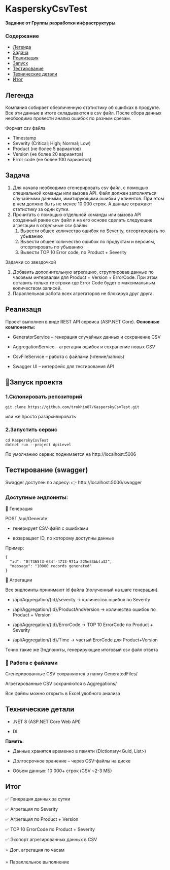 # KasperskyCsvTest
**Задание от Группы разработки инфраструктуры**

### Содержание
- [Легенда](#легенда)
- [Задача](#задача)
- [Реализация](#реализаця)
- [Запуск](#запуск-проекта)
- [Тестирование](#тестирование-swagger)
- [Технические детали](#технические-детали)
- [Итог](#итог)


## Легенда

Компания собирает обезличенную статистику об ошибках в продукте. Все эти данные в итоге складываются в csv файл. После сбора данных необходимо провести анализ ошибок по разным срезам.

Формат csv файла

- Timestamp
- Severity (Critical; High; Normal; Low)
- Product (не более 5 вариантов)
- Version (не более 20 вариантов)
- Error code (не более 100 вариантов)

## Задача

1. Для начала необходимо сгенерировать csv файл, с помощью специальной команды или вызова API. Файл должен заполняться случайными данными, имитирующими ошибки у клиентов. При этом в нем должно быть не менее 10 000 строк. А данные отражают статистику за одни сутки.
2. Прочитать с помощью отдельной команды или вызова API созданный ранее csv файл и на его основе сделать следующие агрегации в отдельные csv файлы:
    1. Вывести общее количество ошибок по Severity, отсортировать по убыванию
    2. Вывести общее количество ошибок по продуктам и версиям, отсортировать по убыванию
    3. Вывести TOP 10 Error code, по Product + Severity

Задачки со звездочкой

1. Добавить дополнительную агрегацию, сгруппировав данные по часовым интервалам для Product + Version + ErrorCode. При этом оставить только те строки где Error Code будет с максимальным количеством записей.
2. Параллельная работа всех агрегаторов не блокируя друг друга.

## Реализаця

Проект выполнен в виде REST API сервиса (ASP.NET Core).
**Основные компоненты:**

- GeneratorService – генерация случайных данных и сохранение CSV

- AggregationService – агрегация ошибок и сохранение новых CSV

- CsvFileService – работа с файлами (чтение/запись)

- Swagger UI – интерфейс для тестирования API

## 🚀Запуск проекта

### 1.Склонировать репозиторий
```
git clone https://github.com/trokhin87/KasperskyCsvTest.git
```
или же просто разархивировать 

### 2.Запустить сервис
```
cd KasperskyCsvTest
dotnet run --project ApiLevel
```
По умолчанию сервис поднимается на http://localhost:5006

## Тестирование (swagger)
Swagger доступен по адресу:
👉 http://localhost:5006/swagger

### Доступные эндпоинты:
🔹 Генерация

POST /api/Generate

- генерирует CSV-файл с ошибками

- возвращает ID, по которому доступны данные

Пример:
```
{
  "id": "0f7365f3-634f-4713-971a-225e33bbfa32",
  "message": "10000 records generated"
}
```
🔹 Агрегации

Все эндпоинты принимают id файла (полученный на шаге генерации).

- /api/Aggregation/{id}/severity → количество ошибок по Severity

- /api/Aggregation/{id}/ProductAndVersion → количество ошибок по Product + Version

- /api/Aggregation/{id}/ErrorCode → TOP 10 ErrorCode по Product + Severity

- /api/Aggregation/{id}/Time → частый ErorCode для Product+Version


Точно такие же Эндпоинты, генерирующие итоговый csv файл ответа


### 💾 Работа с файлами

Сгенерированные CSV сохраняются в папку GeneratedFiles/

Агрегированные CSV сохраняются в Aggregations/

Все файлы можно открыть в Excel удобного анализа

## Технические детали

- .NET 8 (ASP.NET Core Web API)

- DI

**Память:**

- Данные хранятся временно в памяти (Dictionary<Guid, List<ErrorRecord>>)

- Долгосрочное хранение – через CSV-файлы на диске

- Объем данных: 10 000+ строк (CSV ~2-3 МБ)


## Итог

✅ Генерация данных за сутки

✅ Агрегация по Severity

✅ Агрегация по Product + Version

✅ TOP 10 ErrorCode по Product + Severity

✅ Экспорт агрегированных данных в CSV

⭐ Доп. агрегация по часам

⭐ Параллельное выполнение
